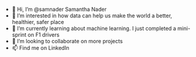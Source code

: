 - 👋 Hi, I’m @samnader Samantha Nader
- 👀 I’m interested in how data can help us make the world a better, healthier, safer place
- 🌱 I’m currently learning about machine learning. I just completed a mini-sprint on F1 drivers
- 💞️ I’m looking to collaborate on more projects
- 📫 Find me on LinkedIn

<!---
samnader/samnader is a ✨ special ✨ repository because its `README.md` (this file) appears on your GitHub profile.
You can click the Preview link to take a look at your changes.
--->
